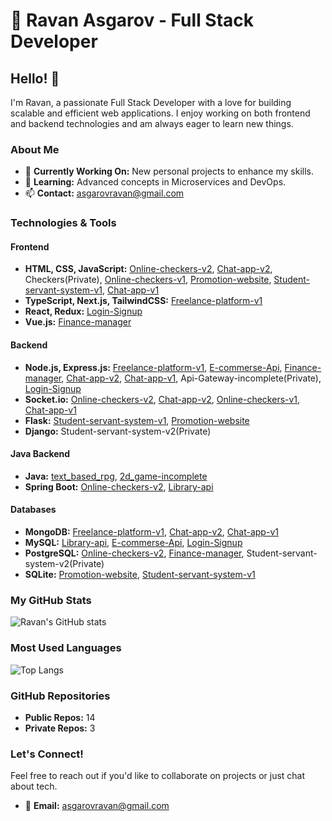 # 🚀 Ravan Asgarov - Full Stack Developer

## Hello! 👋

I'm Ravan, a passionate Full Stack Developer with a love for building scalable and efficient web applications. I enjoy working on both frontend and backend technologies and am always eager to learn new things.

### About Me

- 💼 **Currently Working On:** New personal projects to enhance my skills.
- 🌱 **Learning:** Advanced concepts in Microservices and DevOps.
- 📫 **Contact:** [asgarovravan@gmail.com](mailto:asgarovravan@gmail.com)

### Technologies & Tools

#### Frontend
- **HTML, CSS, JavaScript:** [Online-checkers-v2](https://github.com/21Ravan12/Online-checkers-v2), [Chat-app-v2](https://github.com/21Ravan12/Chat-app-v2), Checkers(Private), [Online-checkers-v1](https://github.com/21Ravan12/Online-checkers-v1), [Promotion-website](https://github.com/21Ravan12/Promotion-website), [Student-servant-system-v1](https://github.com/21Ravan12/Student-servant-system-v1), [Chat-app-v1](https://github.com/21Ravan12/Chat-app-v1)
- **TypeScript, Next.js, TailwindCSS:** [Freelance-platform-v1](https://github.com/21Ravan12/Freelance-platform-v1)
- **React, Redux:** [Login-Signup](https://github.com/21Ravan12/Login-signup)
- **Vue.js:** [Finance-manager](https://github.com/21Ravan12/Finance-manager)

#### Backend
- **Node.js, Express.js:** [Freelance-platform-v1](https://github.com/21Ravan12/Freelance-platform-v1), [E-commerse-Api](https://github.com/21Ravan12/E-commerse-Api), [Finance-manager](https://github.com/21Ravan12/Finance-manager), [Chat-app-v2](https://github.com/21Ravan12/Chat-app-v2), [Chat-app-v1](https://github.com/21Ravan12/Chat-app-v1), Api-Gateway-incomplete(Private), [Login-Signup](https://github.com/21Ravan12/Login-signup)
- **Socket.io:** [Online-checkers-v2](https://github.com/21Ravan12/Online-checkers-v2), [Chat-app-v2](https://github.com/21Ravan12/Chat-app-v2), [Online-checkers-v1](https://github.com/21Ravan12/Online-checkers-v1), [Chat-app-v1](https://github.com/21Ravan12/Chat-app-v1)
- **Flask:** [Student-servant-system-v1](https://github.com/21Ravan12/Student-servant-system-v1), [Promotion-website](https://github.com/21Ravan12/Promotion-website)
- **Django:** Student-servant-system-v2(Private)

#### Java Backend
- **Java:** [text_based_rpg](https://github.com/21Ravan12/text_based_rpg), [2d_game-incomplete](https://github.com/21Ravan12/2d_game-incomplete)
- **Spring Boot:** [Online-checkers-v2](https://github.com/21Ravan12/Online-checkers-v2), [Library-api](https://github.com/21Ravan12/Library-api)

#### Databases
- **MongoDB:** [Freelance-platform-v1](https://github.com/21Ravan12/Freelance-platform-v1), [Chat-app-v2](https://github.com/21Ravan12/Chat-app-v2), [Chat-app-v1](https://github.com/21Ravan12/Chat-app-v1)
- **MySQL:** [Library-api](https://github.com/21Ravan12/Library-api), [E-commerse-Api](https://github.com/21Ravan12/E-commerse-Api), [Login-Signup](https://github.com/21Ravan12/Login-signup)
- **PostgreSQL:** [Online-checkers-v2](https://github.com/21Ravan12/Online-checkers-v2), [Finance-manager](https://github.com/21Ravan12/Finance-manager), Student-servant-system-v2(Private)
- **SQLite:** [Promotion-website](https://github.com/21Ravan12/Promotion-website), [Student-servant-system-v1](https://github.com/21Ravan12/Student-servant-system-v1)

### My GitHub Stats

![Ravan's GitHub stats](https://github-readme-stats.vercel.app/api?username=21Ravan12&show_icons=true&theme=radical)

### Most Used Languages

![Top Langs](https://github-readme-stats.vercel.app/api/top-langs/?username=21Ravan12&layout=compact&theme=radical)

### GitHub Repositories

- **Public Repos:** 14
- **Private Repos:** 3

### Let's Connect!

Feel free to reach out if you'd like to collaborate on projects or just chat about tech.

- 📧 **Email:** [asgarovravan@gmail.com](mailto:asgarovravan@gmail.com)
